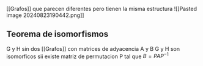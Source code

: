 [[Grafos]] que parecen diferentes pero tienen la misma estructura
![[Pasted image 20240823190442.png]]
## Teorema de isomorfismos
G y H sin dos [[Grafos]] con matrices de adyacencia A y B
G y H son isomorficos sii existe matriz de permutacion P tal que $B=PAP^{-1}$